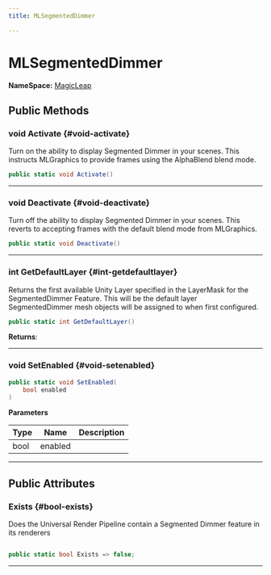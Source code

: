 ```yaml
---
title: MLSegmentedDimmer

---
```


# MLSegmentedDimmer



**NameSpace:** 
[MagicLeap](/unity-api/api/UnityEngine.XR.MagicLeap/UnityEngine.XR.MagicLeap.md) 








## Public Methods

### void Activate {#void-activate}

Turn on the ability to display Segmented Dimmer in your scenes. This instructs MLGraphics to provide frames using the AlphaBlend blend mode. 

```csharp
public static void Activate()
```






-----------

### void Deactivate {#void-deactivate}

Turn off the ability to display Segmented Dimmer in your scenes. This reverts to accepting frames with the default blend mode from MLGraphics. 

```csharp
public static void Deactivate()
```






-----------

### int GetDefaultLayer {#int-getdefaultlayer}

Returns the first available Unity Layer specified in the LayerMask for the SegmentedDimmer Feature. This will be the default layer SegmentedDimmer mesh objects will be assigned to when first configured. 

```csharp
public static int GetDefaultLayer()
```






**Returns**: 



-----------

### void SetEnabled {#void-setenabled}

```csharp
public static void SetEnabled(
    bool enabled
)
```


**Parameters**

| Type | Name  | Description  | 
|--|--|--|
| bool |enabled||






-----------

## Public Attributes

### Exists {#bool-exists}

Does the Universal Render Pipeline contain a Segmented Dimmer feature in its renderers 

```csharp

public static bool Exists => false;

```






-----------

